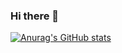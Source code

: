 ### Hi there 👋
[![Anurag's GitHub stats](https://github-readme-stats.vercel.app/api?username=lewe-maiga)](https://github.com/anuraghazra/github-readme-stats)
<!--
**lewe-maiga/lewe-maiga** is a ✨ _special_ ✨ repository because its `README.md` (this file) appears on your GitHub profile.

Here are some ideas to get you started:

- 🔭 I’m currently working on ...
- 🌱 I’m currently learning ...
- 👯 I’m looking to collaborate on ...
- 🤔 I’m looking for help with ...
- 💬 Ask me about ...
- 📫 How to reach me: ...
- 😄 Pronouns: ...
- ⚡ Fun fact: ...
-->
